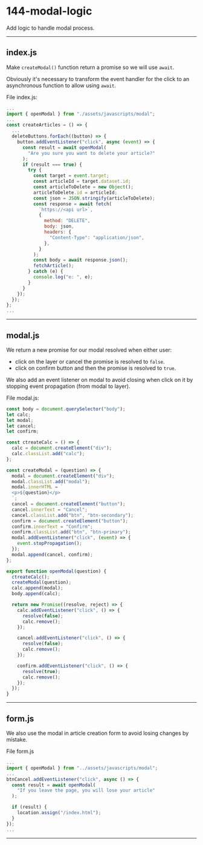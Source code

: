 # 144-modal-logic

Add logic to handle modal process.

---

## index.js

Make `createModal()` function return a promise so we will use `await`.

Obviously it's necessary to transform the event handler for the click to an asynchronous function to allow using `await`.

File index.js:

```js
...
import { openModal } from "./assets/javascripts/modal";
...
const createArticles = () => {
  ...
  deleteButtons.forEach((button) => {
    button.addEventListener("click", async (event) => {
      const result = await openModal(
        "Are you sure you want to delete your article?"
      );
      if (result === true) {
        try {
          const target = event.target;
          const articleId = target.dataset.id;
          const articleToDelete = new Object();
          articleToDelete.id = articleId;
          const json = JSON.stringify(articleToDelete);
          const response = await fetch(
            `https://<api url>`,
            {
              method: "DELETE",
              body: json,
              headers: {
                "Content-Type": "application/json",
              },
            }
          );
          const body = await response.json();
          fetchArticle();
        } catch (e) {
          console.log("e: ", e);
        }
      }
    });
  });
};
...
```

---

## modal.js

We return a new promise for our modal resolved when either user:

- click on the layer or cancel the promise is resolved to `false`.
- click on confirm button and then the promise is resolved to `true`.

We also add an event listener on modal to avoid closing when click on it by stopping event propagation (from modal to layer).

File modal.js:

```js
const body = document.querySelector("body");
let calc;
let modal;
let cancel;
let confirm;

const ctreateCalc = () => {
  calc = document.createElement("div");
  calc.classList.add("calc");
};

const createModal = (question) => {
  modal = document.createElement("div");
  modal.classList.add("modal");
  modal.innerHTML = `
  <p>${question}</p>
  `;
  cancel = document.createElement("button");
  cancel.innerText = "Cancel";
  cancel.classList.add("btn", "btn-secondary");
  confirm = document.createElement("button");
  confirm.innerText = "Confirm";
  confirm.classList.add("btn", "btn-primary");
  modal.addEventListener("click", (event) => {
    event.stopPropagation();
  });
  modal.append(cancel, confirm);
};

export function openModal(question) {
  ctreateCalc();
  createModal(question);
  calc.append(modal);
  body.append(calc);

  return new Promise((resolve, reject) => {
    calc.addEventListener("click", () => {
      resolve(false);
      calc.remove();
    });

    cancel.addEventListener("click", () => {
      resolve(false);
      calc.remove();
    });

    confirm.addEventListener("click", () => {
      resolve(true);
      calc.remove();
    });
  });
}
```

---

## form.js

We also use the modal in article creation form to avoid losing changes by mistake.

File form.js

```js
...
import { openModal } from "../assets/javascripts/modal";
...
btnCancel.addEventListener("click", async () => {
  const result = await openModal(
    "If you leave the page, you will lose your article"
  );

  if (result) {
    location.assign("/index.html");
  }
});
...
```

---
